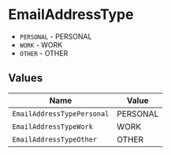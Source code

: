 # EmailAddressType

* `PERSONAL` - PERSONAL
* `WORK` - WORK
* `OTHER` - OTHER


## Values

| Name                       | Value                      |
| -------------------------- | -------------------------- |
| `EmailAddressTypePersonal` | PERSONAL                   |
| `EmailAddressTypeWork`     | WORK                       |
| `EmailAddressTypeOther`    | OTHER                      |